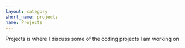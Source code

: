```yaml
---
layout: category
short_name: projects
name: Projects
---
```


Projects is where I discuss some of the coding projects I am working on
